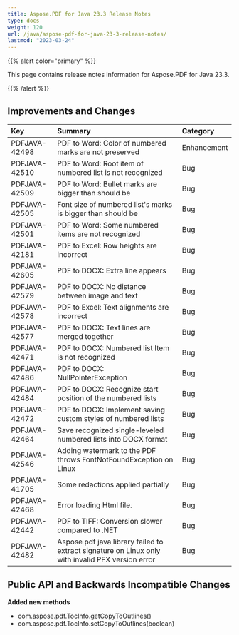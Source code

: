 ```yaml
---
title: Aspose.PDF for Java 23.3 Release Notes
type: docs
weight: 120
url: /java/aspose-pdf-for-java-23-3-release-notes/
lastmod: "2023-03-24"
---
```


{{% alert color="primary" %}}

This page contains release notes information for Aspose.PDF for Java 23.3.

{{% /alert %}}
## **Improvements and Changes**

|**Key**|**Summary**|**Category**|
| :- | :- | :- |
|PDFJAVA-42498|PDF to Word: Color of numbered marks are not preserved|Enhancement|
|PDFJAVA-42510|PDF to Word: Root item of numbered list is not recognized|Bug|
|PDFJAVA-42509|PDF to Word: Bullet marks are bigger than should be|Bug|
|PDFJAVA-42505|Font size of numbered list's marks is bigger than should be|Bug|
|PDFJAVA-42501|PDF to Word: Some numbered items are not recognized|Bug|
|PDFJAVA-42181|PDF to Excel: Row heights are incorrect|Bug|
|PDFJAVA-42605|PDF to DOCX: Extra line appears|Bug|
|PDFJAVA-42579|PDF to DOCX: No distance between image and text|Bug|
|PDFJAVA-42578|PDF to Excel: Text alignments are incorrect|Bug|
|PDFJAVA-42577|PDF to DOCX: Text lines are merged together|Bug|
|PDFJAVA-42471|PDF to DOCX: Numbered list Item is not recognized|Bug|
|PDFJAVA-42486|PDF to DOCX: NullPointerException|Bug|
|PDFJAVA-42484|PDF to DOCX: Recognize start position of the numbered lists|Bug|
|PDFJAVA-42472|PDF to DOCX: Implement saving custom styles of numbered lists|Bug|
|PDFJAVA-42464|Save recognized single-leveled numbered lists into DOCX format|Bug|
|PDFJAVA-42546|Adding watermark to the PDF throws FontNotFoundException on Linux|Bug|
|PDFJAVA-41705|Some redactions applied partially|Bug|
|PDFJAVA-42468|Error loading Html file.|Bug|
|PDFJAVA-42442|PDF to TIFF: Conversion slower compared to .NET|Bug|
|PDFJAVA-42482|Aspose pdf java library failed to extract signature on Linux only with invalid PFX version error|Bug|

## **Public API and Backwards Incompatible Changes**




**Added new methods**

- com.aspose.pdf.TocInfo.getCopyToOutlines()
- com.aspose.pdf.TocInfo.setCopyToOutlines(boolean)




